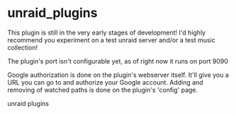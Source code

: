 unraid_plugins
==============
This plugin is still in the very early stages of development!  I'd highly recommend you experiment on a test unraid 
server and/or a test music collection!

The plugin's port isn't configurable yet, as of right now it runs on port 9090

Google authorization is done on the plugin's webserver itself.  It'll give you a URL you can go to and authorize your
 Google account.  Adding and removing of watched paths is done on the plugin's 'config' page.

unraid plugins
